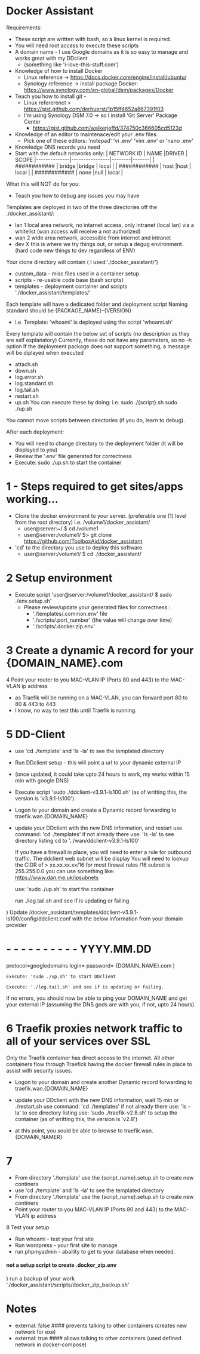 # Docker Assistant


Requirements:
- These script are written with bash, so a linux kernel is required.
- You will need root access to execute these scripts
- A domain name - I use Google domains as it is so easy to manage and works great with my DDclient 
  - (something like 'i-love-this-stuff.com')
- Knowledge of how to install Docker 
  - Linux reference -> https://docs.docker.com/engine/install/ubuntu/
  - Synology reference -> install package Docker: https://www.synology.com/en-global/dsm/packages/Docker
- Teach you how to install git -
  - Linux refererenct > https://gist.github.com/derhuerst/1b15ff4652a867391f03
  - I'm using Synology DSM 7.0 ->  so I install 'Git Server' Package Center
    - https://gist.github.com/walkerjeffd/374750c366605cd5123d
- Knowledge of an editor to maintenace/edit your .env files.
  - Pick one of these editors: 'notepad' 'vi .env' 'vim .env' or 'nano .env'
- Knowledge DNS records you need
- Start with the default networks only:
  | NETWORK ID   | NAME           |DRIVER  | SCOPE
  |--------------|----------------|--------|-------|
  | ############ | bridge         |bridge  | local |
  | ############ | host           |host    | local |
  | ############ | none           |null    | local |


What this will NOT do for you:
- Teach you how to debug any issues you may have


Templates are deployed in two of the three directories off the ./docker_assistant/:
- lan 1 local area network, no intarnet access, only intranet (local lan) via a whitelist (wan access will receive a not authorized)
- wan 2 wide area network, accessible from internet and intranet
- dev X this is where we try things out, or setup a degug environment. (hard code new things to dev regardless of ENV)


Your clone directory will contain ( I used:'./docker_assistant/')
- custom_data - misc files used in a container setup
- scripts     - re-usable code base (bash scripts)
- templates   - deployment container and scripts './docker_assistant/templates/'


Each template will have a dedicated folder and deployment script
Naming standard should be {PACKAGE_NAME}-{VERSION}
  - i.e. Template: 'whoami' is deployed using the script 'whoami.sh'


Every template will contain the below set of scripts (no description as they are self explanatory)
Currently, these do not have any parameters, so no -h option
If the deployment package does not support something, a message will be diplayed when executed
- attach.sh
- down.sh
- log.error.sh
- log.standard.sh
- log.tail.sh
- restart.sh
- up.sh
You can execute these by doing:
i.e. sudo ./{script}.sh
     sudo ./up.sh


You cannot move scripts between directories (if you do, learn to debug).


After each deployment:
- You will need to change directory to the deployment folder (it will be displayed to you)
- Review the '.env' file generated for correctness
- Execute: sudo ./up.sh to start the container


# 1 - Steps required to get sites/apps working...
- Clone the docker environment to your server. (preferable one (1) level from the root directory) i.e. /volume1/docker_assistant/
  - user@server:~/ $ cd /volume1
  - user@server:/volume1/ $> git clone https://github.com/ToolboxAid/docker_assistant
- 'cd' to the directory you use to deploy this software
  - user@server:/volume1/ $ cd ./docker_assistant/



# 2 Setup environment
- Execute script 'user@server:/volume1/docker_assistant/ $ sudo ./env.setup.sh'
  - Please review/update your generated files for correctness :
    - './templates/.common.env' file
    - './scripts/.port_number' (the value will change over time)
    - './scripts/.docker.zip.env'

# 3 Create a dynamic A record for your {DOMAIN_NAME}.com

4  Point your router to you MAC-VLAN IP (Ports 80 and 443) to the MAC-VLAN ip address
- as Traefik will be running on a MAC-VLAN, you can forward port 80 to 80 & 443 to 443
- I know, no way to test this until Traefik is running.

# 5 DD-Client
- use 'cd ./template' and 'ls -la' to see the templated directory
- Run DDclient setup - this will point a url to your dynamic external IP
-   (once updated, it could take upto 24 hours to work, my works within 15 min with google DNS)
- Execute script 'sudo ./ddclient-v3.9.1-ls100.sh' (as of writting this, the version is 'v3.9.1-ls100')

- Logon to your domain and create a Dynamic record forwarding to traefik.wan.{DOMAIN_NAME}
- update your DDclient with the new DNS information, and restart
    use command: 'cd ./templates'  if not already there
    use: 'ls -la' to see directory listing
    cd to '../wan/ddclient-v3.9.1-ls100'

    If you have a firewall in place, you will need to enter a rule for outbound traffic.
    The ddclient web subnet will be display
    You will need to lookup the CIDR of >  xx.xx.xx.xx/16 for most firewal rules
                                                      /16 subnet is 255.255.0.0
   you can use something like: https://www.dan.me.uk/ipsubnets

    use: 'sudo ./up.sh' to start the container

    run ./log.tail.sh and see if is updating or failing.

) Update /docker_assistant/templates/ddclient-v3.9.1-ls100/config/ddclient.conf with the below information from your domain provider
# - - - - - - - - - - YYYY.MM.DD
protocol=googledomains
login=
password=
{DOMAIN_NAME}.com
)

    Execute: 'sudo ./up.sh' to start DDclient

    Execute: './log.tail.sh' and see if is updating or failing.

If no errors, you should now be able to ping your DOMAIN_NAME and get your external IP
(assuming the DNS gods are with you, if not, upto 24 hours)


# 6 Traefik proxies network traffic to all of your services over SSL
Only the Traefik container has direct access to the internet.  All other containers flow through Traefick having the docker firewall rules in place to assist with security issues.

- Logon to your domain and create another Dynamic record forwarding to traefik.wan.{DOMAIN_NAME}
- update your DDclient with the new DNS information, wait 15 min or ./restart.sh
    use command: 'cd ./templates'  if not already there
    use: 'ls -la' to see directory listing
    use: 'sudo ./traefik-v2.8.sh' to setup the container (as of writting this, the version is 'v2.8')

- at this point, you sould be able to browse to traefik.wan.{DOMAIN_NAMER}

# 7
- From directory './template' use the {script_name}.setup.sh to create new continers
- use 'cd ./template' and 'ls -la' to see the templated directory
- From directory './template' use the {script_name}.setup.sh to create new continers
- Point your router to you MAC-VLAN IP (Ports 80 and 443) to the MAC-VLAN ip address


8 Test your setup
- Run whoami - test your first site
- Run wordpress - your first site to manage
- run phpmyadmin - abaility to get to your database when needed.


#### not a setup script to create .docker_zip.env
) run a backup of your work './docker_assistant/scripts/docker_zip_backup.sh'


# Notes
- external: false     #### prevents talking to other containers (creates new network for exe)
- external: true      #### allows   talking to other containers (used defined network in docker-compose)
